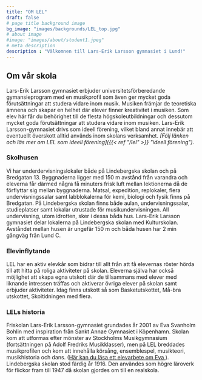 ```yaml
---
title: "OM LEL"
draft: false
# page title background image
bg_image: "images/backgrounds/LEL_top.jpg"
# about image
#image: "images/about/student1.jpeg"
# meta description
description : "Välkomnen till Lars-Erik Larsson gymnasiet i Lund!"
---
```


## Om vår skola

Lars-Erik Larsson gymnasiet erbjuder universitetsförberedande gymansieprogram med en musikprofil som även ger mycket goda förutsättningar att studera vidare inom musik. Musiken främjar de teoretiska ämnena och skapar en helhet där elever finner kreativitet i musiken. Som elev här får du behörighet till de flesta högskoleutbildningar och dessutom mycket goda förutsättningar att studera vidare inom musiken. Lars-Erik Larsson-gymnasiet drivs som ideell förening, vilket bland annat innebär att eventuellt överskott alltid används inom skolans verksamhet. _[Följ länken och läs mer om LEL som ideell förening]({{< ref "/lel" >}} "ideell förening")_. 


### Skolhusen

Vi har underdervisningslokaler både på Lindebergska skolan och på Bredgatan 13. Byggnaderna ligger med 150 m avstånd från varandra och eleverna får därmed några få minuters frisk luft mellan lektionerna då de förflyttar sig mellan byggnaderna. Matsal, expedition, replokaler, flera undervisningssalar samt labblokalerna för kemi, biologi och fysik finns på Bredgatan. På Lindebergska skolan finns både aulan, undervisningssalar, studieplatser samt lokalar utrustade för musikundervisningen. All undervisning, utom idrotten, sker i dessa båda hus. Lars-Erik Larsson gymnasiet delar lokalerna på Lindebergska skolan med Kulturskolan. Avståndet mellan husen är ungefär 150 m och båda husen har 2 min gångväg från Lund C.  

### Elevinflytande
LEL har en aktiv elevkår som bidrar till allt från att få elevernas röster hörda till att hitta på roliga aktiviteter på skolan. Eleverna själva har också möjlighet att skapa egna utskott där de tillsammans med elever med liknande intressen träffas och aktiverar övriga elever på skolan samt erbjuder aktiviteter. Idag finns utskott så som Basketutskottet, Må-bra utskottet, Skoltidningen med flera. 


### LELs historia
Friskolan Lars-Erik Larsson-gymnasiet grundades år 2001 av Eva Svanholm Bohlin med inspiration från Sankt Annae Gymnasiet i Köpenhamn. 
Skolan kom att utformas efter mönster av Stockholms Musikgymnasium (fortsättningen på Adolf Fredriks Musikklasser), men på LEL breddades musikprofilen och kom att innehålla körsång, ensemblespel, musikteori, musikhistoria och dans. ([Här kan du läsa ett elevarbete om Eva ](https://bohlin-kolmodin.se/wordpress/?page_id=946)). Lindebergska skolan stod färdig år 1916. Den användes som  högre läroverk för flickor fram till 1947 då skolan gjordes om till en realskola. 
